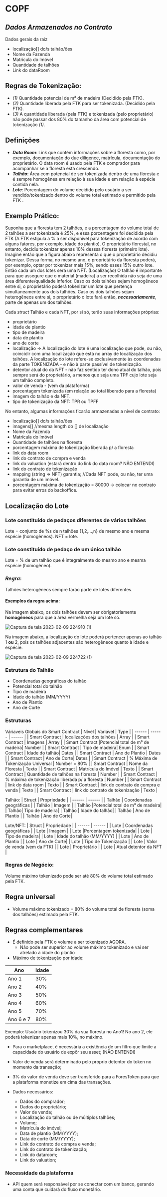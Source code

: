 # COPF
## _Dados Armazenados no Contrato_
Dados gerais da raiz
* localização[] do/s talhão/ões
* Nome da Fazenda
* Matrícula do Imóvel
* Quantidade de talhões
* Link do dataRoom

## Regras de Tokenização:
* _(1)_ Quantidade potencial de m³ de madeira (Decidido pela FTK). 
* _(2)_ Quantidade liberada pela FTK para ser tokenizada. (Decidido pela FTK).
* _(3)_ A quantidade liberada (pela FTK) e tokenizada (pelo proprietário) não pode passar dos 80% do tamanho da área com potencial de tokenização _(1)_.

## Definições
* **_Data Room_**: Link que contém informações sobre a floresta como, por exemplo, documentação do due diligence, matrícula, documentação do proprietário. O data room é usado pela FTK e comprador para acompanhar se a floresta está crescendo.
* **_Talhão_**: Área com potencial de ser tokenizada dentro de uma floresta e é sempre homogênea em relação à sua idade e em relação à espécie contida nela.
* **_Lote_**: Porcentagem do volume decidido pelo usuário a ser vendido/tokenizado dentro do volume total estimado e permitido pela FTK . 

## Exemplo Prático:
Suponha que a floresta tem 2 talhões, e a porcentagem do volume total de 2 talhões a ser tokenizada é 25%, e essa porcentagem foi decidida pela FTK (A FTK estipula a % a ser disponível para tokenização de acordo com alguns fatores, por exemplo, idade do plantio). O proprietário florestal, no entanto, decidiu tokenizar apenas 10% desssa floresta (primeiro lote). Imagine então que a figura abaixo representa o que o proprietário decidiu tokenizar. Dessa forma, no mesmo ano, o proprietário da floresta poderá, por exemplo, optar por tokenizar mais 15%, sendo esses 15% outro lote. Então cada um dos lotes será uma NFT. (Localização) O talhão é importante para que assegure que o material (madeira) a ser recolhida não seja de uma área diferente/qualidade inferior. Caso os dois talhões sejam homogêneos entre si, o proprietário poderá tokenizar um lote que pertença simultaneamente aos dois talhões. Caso os dois talhões sejam heterogêneos entre si,  o proprietário o lote fará então, **_necessariamente_**, parte de apenas um dos talhões.

Cada _struct_ Talhão e cada NFT, por si só, terão suas informações próprias: 
* proprietário
* idade de plantio
* tipo de madeira
* data de plantio
* ano de corte
* localização -> A localização do lote é uma localização que pode, ou não, coincidir com uma localização que está no array de localização dos talhões. A localização do lote refere-se exclusivamente às coordenadas da parte TOKENIZADA - e não à parte passível de tokenização.
* detentor atual do da NFT - não faz sentido ter dono atual do talhão, pois sempre será do proprietário, a menos que seja uma TPF cujo lote seja um talhão completo.
* valor de venda - (vem da plataforma)
* porcentagem tokenizada (em relação ao total liberado para a floresta)
* imagem do talhão e da NFT.
* tipo de tokenização da NFT: TPR ou TPFF 

No entanto, algumas informações ficarão armazenadas a nível de contrato:

* localização[] do/s talhão/ões
* imagens[] //mesma length do [] de localização
* Nome da Fazenda
* Matrícula do Imóvel
* Quantidade de talhões na floresta
* porcentagem máxima de tokenização liberada p/ a floresta 
* link do data room
* link do contrato de compra e venda
* link do valuation (estará dentro do link do data room? NÃO ENTENDI)
* link do contrato de tokenização
* mapping (string => NFT) garantia; //Cada NFT pode, ou não, ter uma garantia de um imóvel.
* porcentagem máxima de tokenização = 80000 -> colocar no contrato para evitar erros do backoffice.

## Localização do Lote
### Lote constituído de pedaços diferentes de vários talhões 
Lote = conjunto de %s de n talhões {1,2,...,n} de mesmo ano e mesma espécie (homogêneos).
NFT = lote. 

### Lote constituído de pedaço de um único talhão
Lote = % de um talhão que é integralmente do mesmo ano e mesma espécie (homogêneo).

### _Regra_: 
Talhões heterogêneos sempre farão parte de lotes diferentes.
#### Exemplos da regra acima:
Na imagem abaixo, os dois talhões devem ser obrigatoriamente **homogêneos** para que a área vermelha seja um lote só.

![Captura de tela 2023-02-09 224910 (1)](https://user-images.githubusercontent.com/79999985/218179809-0e674780-8ded-4a33-ae34-80c641b300d2.png)


Na imagem abaixo, a localização do lote poderá pertencer apenas ao talhão 1 **ou** 2, pois os talhões adjacentes são heterogêneos quanto à idade e espécie.

![Captura de tela 2023-02-09 224722 (1)](https://user-images.githubusercontent.com/79999985/218180013-1a6ee098-97f1-4d8e-a8da-60bdbc954633.png)




### Estrutura do Talhão
* Coordenadas geográficas do talhão
* Potencial total do talhão
* Tipo de madeira
* Idade do talhão (MM/YYYY)
* Ano de Plantio
* Ano de Corte

### Estruturas
Váriaveis Globais do Smart Contract 
| Nível | Variável | Type |
| ------ | ------ | ------ | 
| Smart Contract | localizações dos talhões | Array |
| Smart Contract | Imagens | Array |
| Smart Contract |Potencial total de m³ de madeira| Number |
| Smart Contract | Tipo de madeira| Enum |
| Smart Contract | Idade do talhão| Dates |
| Smart Contract | Ano de Plantio | Dates |
| Smart Contract | Ano de Corte| Dates |
| Smart Contract | % Máxima de Tokenização Universal | Number = 80% |
| Smart Contract | Nome da Floresta | Texto |
| Smart Contract | Matrícula do Imóvel | Texto |
| Smart Contract | Quantidade de talhões na floresta | Number |
| Smart Contract | % máxima de tokenização liberada p/ a floresta | Number |
| Smart Contract | link do data room | Texto |
| Smart Contract | link do contrato de compra e venda | Texto |
| Smart Contract | link do contrato de tokenização | Texto |

Talhão:
| Struct | Propriedade |
| ------ | ------ |
|  Talhão | Coordenadas geográficas |
| Talhão | Imagem |
| Talhão |Potencial total de m³ de madeira|
|  Talhão| Tipo de madeira|
| Talhão | Idade do talhão|
| Talhão | Ano de Plantio |
| Talhão | Ano de Corte| 

Lote/NFT:
| Struct | Propriedade |
| ------ | ------ |
|  Lote | Coordenadas geográficas |
| Lote | Imagem |
| Lote |Porcentagem tokenizada|
|  Lote | Tipo de madeira|
| Lote | Idade do talhão (MM/YYYY) |
| Lote | Ano de Plantio |
| Lote | Ano de Corte| 
| Lote | Tipo de Tokenização |
| Lote | Valor de venda (vem da FTK) |
| Lote | Proprietário |
| Lote | Atual detentor da NFT |

### Regras de Negócio:
Volume máximo tokenizado pode ser até 80% do volume total estimado pela FTK.

## Regra universal

- Volume máximo tokenizado = 80% do volume total de floresta (soma dos talhões) estimado pela FTK.

## Regras complementares

- É definido pela FTK o volume a ser tokenizado AGORA.
    - Não pode ser superior ao volume máximo tokenizado e vai ser atrelado à idade do plantio
- Máximo de tokenização por idade:

| Ano | Idade |
| ------ | ------ |
| Ano 1  | 30% |
| Ano 2 | 40% |
| Ano 3 | 50% |
| Ano 4 | 60% |
| Ano 5 | 70% |
| Ano 6 e 7 | 80% |

 Exemplo:
 Usuário tokenizou 30% da sua floresta no Ano1! No ano 2, ele poderá tokenizar apenas mais 10%, no máximo.
        
- Para o marketplace, é necessária a existência de um filtro que limite a capacidade do usuário de expôr seu asset; (NÃO ENTENDI)
- Valor de venda será determinado pelo próprio detentor do token no momento da transação;
- 3% do valor de venda deve ser transferido para a ForesToken para que a plataforma monetize em cima das transações.

- Dados necessários:
    - Dados do comprador;
    - Dados do proprietário;
    - Valor de venda;
    - Localização do talhão ou de múltiplos talhões;
    - Volume;
    - Matrícula do imóvel;
    - Data de plantio (MM/YYYY);
    - Data de corte (MM/YYYY);
    - Link do contrato de compra e venda;
    - Link do contrato de tokenização;
    - Link do dataroom;
    - Link do valuation;

### Necessidade da plataforma

- API quem será responsável por se conectar com um banco, gerando uma conta que cuidará do fluxo monetário.



